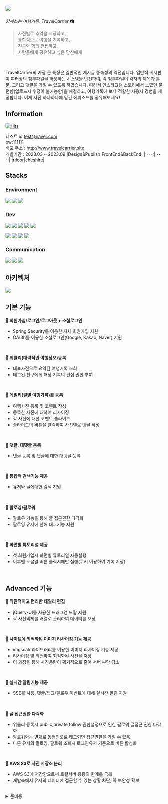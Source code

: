  <img src="https://github.com/Team-Gongkal/TravelCarrier/assets/89832538/8fad71c0-63ea-49e1-8c1b-29e7d4ed6cb7"> &nbsp;
 ---
*함께쓰는 여행기록, TravelCarrier* :camera:

> 사진별로 추억을 저장하고, <br/>
통합적으로 여행을 기록하고, <br/>
친구와 함께 편집하고,<br/>
사람들에게 공유하고 싶은 당신에게

<br/>

TravelCarrier의 가장 큰 특징은 일반적인 게시글 종속성의 역전입니다. 일반적 게시판이 여러장의 첨부파일을 허용하는 시스템을 반전하여, 각 첨부파일이 각자의 제목과 본문, 그리고 댓글을 가질 수 있도록 하였습니다. 따라서 인스타그램 스토리에서 느꼈던 불편함(업로드시 수정이 불가능함)을 해결하고, 여행기록에 보다 적합한 사용자 경험을 제공합니다. 이제 사진 하나하나에 담긴 에피소드를 공유해보세요!

## Information
[![Hits](https://hits.seeyoufarm.com/api/count/incr/badge.svg?url=https%3A%2F%2Fgithub.com%2FcheshireHYUN%2FTravelCarrier&count_bg=%2381C5E0&title_bg=%23D0D0D0&icon=&icon_color=%23E7E7E7&title=hits&edge_flat=false)](https://hits.seeyoufarm.com)

테스트
id:test@naver.com<br/>
pw:111111<br/>
배포 주소 : http://www.travelcarrier.site <br/>
개발기간 : 2023.03 ~ 2023.09
|Design&Publish|FrontEnd&BackEnd|
|:---:|:---:|
|[r:loor](https://github.com/CutieYundung)|[cheshire](https://github.com/cheshireHYUN)|
 



## Stacks
### Environment
<img src="https://img.shields.io/badge/AWS EC2-FF9900?style=flat-square&logo=amazonec2&logoColor=black"/> <img src="https://img.shields.io/badge/AWS S3-E34F26?style=flat-square&logo=amazons3&logoColor=white"/> <img src="https://img.shields.io/badge/AWS RDS-527FFF?style=flat-square&logo=amazonrds&logoColor=white"/> 
### Dev
<img src="https://img.shields.io/badge/java-007396?style=flat&logo=java&logoColor=white">&nbsp;<img src="https://img.shields.io/badge/SpringBoot-6DB33F?style=flat&logo=springboot&logoColor=white"/>&nbsp;<img src="https://img.shields.io/badge/JPA-4FC08D?style=flat&logo=jpa&logoColor=white"/>&nbsp;<img src="https://img.shields.io/badge/MySQL-4479A1?style=flat&logo=mysql&logoColor=white"/>&nbsp;<img src="https://img.shields.io/badge/Thymeleaf-005F0F?style=flat&logo=thymeleaf&logoColor=white"/>


<img src="https://img.shields.io/badge/HTML-E34F26?style=flat&logo=html5&logoColor=white"/>&nbsp;<img src="https://img.shields.io/badge/CSS-1572B6?style=flat&logo=css3&logoColor=white"/>&nbsp;<img src="https://img.shields.io/badge/JavaScript-F7DF1E?style=flat&logo=javascript&logoColor=white"/>&nbsp;<img src="https://img.shields.io/badge/JQuery-0769AD?style=flat&logo=jquery&logoColor=white"/>


### Communication
<img src="https://img.shields.io/badge/Git-F05032?style=flat&logo=git&logoColor=white"/>&nbsp;<img src="https://img.shields.io/badge/Github-181717?style=flat&logo=github&logoColor=white"/>&nbsp;<img src="https://img.shields.io/badge/Notion-000000?style=flat&logo=notion&logoColor=white"/> 

## 아키텍처
 <img src="https://github.com/Team-Gongkal/TravelCarrier/assets/89832538/ddba4131-4dac-4626-b817-e231a186e3cf">

## 기본 기능
<b>📁 회원가입/로그인/로그아웃 + 소셜로그인</b>
  - Spring Security를 이용한 자체 회원가입 지원
  - OAuth를 이용한 소셜로그인(Google, Kakao, Naver) 지원
<br/>

<b>📁 위클리(대략적인 여행정보)등록 </b>
  - 대표사진으로 요약된 여행기록 조회
  - 태그된 친구에게 해당 기록의 편집 권한 부여
<br/>

<b>📁 데일리(일별 여행기록)를 등록</b>
  - 여행사진 등록 및 코멘트 작성
  - 등록한 사진에 대하여 리사이징
  - 각 사진에 대한 코멘트 슬라이드
  - 슬라이드의 버튼을 클릭하여 사진별로 댓글 작성
<br/>

<b>📁 댓글, 대댓글 등록</b>
  - 댓글 등록 및 댓글에 대한 대댓글 등록
<br/>

<b>📁 통합적 검색기능 제공</b>
  - 유저와 글에대한 검색 지원
<br/>

<b>📁 팔로잉/팔로워</b>
  - 팔로우 기능을 통해 글 접근권한 다각화
  - 팔로잉 유저에 한해 태그기능 지원
<br/>

<b>📁 화면별 튜토리얼 제공</b>
  - 첫 회원가입시 화면별 튜토리얼 자동실행
  - 이후엔 도움말 버튼 클릭시에만 실행(쿠키 이용하여 기록 저장)
<br/>

## Advanced 기능
<b>📁 직관적이고 편리한 데일리 편집</b>
  - jQuery-UI를 사용한 드래그앤 드랍 지원
  - 각 사진객체를 배열로 관리하여 데이터를 보장
<br/>

<b>📁 사이트에 최적화된 이미지 리사이징 기능 제공</b>
  - imgscalr 라이브러리를 이용한 이미지 리사이징 기능 제공
  - 리사이징 및 회전하여 최적화된 사진을 저장
  - 이 과정을 통해 사진용량이 획기적으로 줄어 서버 부담 감소
<br/>

<b>📁 실시간 알림기능 제공</b>
  - SSE를 사용, 댓글/태그/팔로우 이벤트에 대해 실시간 알림 지원
<br/>

<b>📁 글 접근권한 다각화</b>
  - 위클리 등록시 public,private,follow 권한설정으로 인한 팔로워 글접근 권한 다각화
  - 팔로워와는 별개로 동행인으로 태그되면 접근권한을 가질 수 있음
  - 다른 유저의 팔로잉, 팔로워 조회시 로그인유저 기준으로 버튼 활성화
<br/>

<b>📁 AWS S3로 사진 저장소 분리</b>
  - AWS S3에 저장함으로써 로컬서버 용량의 한계를 극복
  - 개발측에서 유저의 데이터에 접근할 수 있는 상황 차단, 즉 보안성 확보
<br/>



<details>
<summary>준비중</summary>
<div markdown="1">

## 화면 구성
### 로그인
### 메인
### 마이페이지
### 위클리
### 데일리
### 친구 프로필

</div>
</details>





